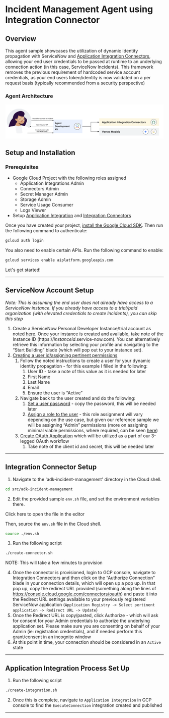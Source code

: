 # Incident Management Agent using Integration Connector

## Overview

This agent sample showcases the utilization of dynamic identity propagation with ServiceNow and [Application Integration Connectors](https://cloud.google.com/application-integration/docs/using-integration-connectors), allowing your end user credentials to be passed at runtime to an underlying connection action (in this case, ServiceNow Incidents). This framework removes the previous requirement of hardcoded service account credentials, as your end users token/identity is now validated on a per request basis (typically recommended from a security perspective)

### Agent Architecture

![architecture](https://github.com/GoogleCloudPlatform/application-integration-samples/blob/main/src/adk-incident-management/adk-incident-management-arch-flow.png?raw=true)

## Setup and Installation

### Prerequisites

- Google Cloud Project with the following roles assigned
  - Application Integrations Admin
  - Connectors Admin
  - Secret Manager Admin
  - Storage Admin
  - Service Usage Consumer
  - Logs Viewer
- Setup [Application Integration](https://cloud.google.com/application-integration/docs/setup-application-integration) and [Integration Connectors](https://cloud.google.com/integration-connectors/docs/setup-integration-connectors)

Once you have created your project, [install the Google Cloud SDK](https://cloud.google.com/sdk/docs/install). Then run the following command to authenticate:
```bash
gcloud auth login
```
You also need to enable certain APIs. Run the following command to enable:
```bash
gcloud services enable aiplatform.googleapis.com
```

Let's get started!

---

## ServiceNow Account Setup

*Note: This is assuming the end user does not already have access to a ServiceNow instance. If you already have access to a trial/paid organization (with elevated credentials to create Incidents), you can skip this step*

1. Create a ServiceNow Personal Developer Instance/trial account as noted [here](https://developer.servicenow.com/dev.do#!/learn/learning-plans/washingtondc/new_to_servicenow/app_store_learnv2_buildmyfirstapp_washingtondc_exercise_obtain_a_personal_developer_instance). Once your instance is created and available, take note of the Instance ID (https://*instanceid*.service-now.com). You can alternatively retrieve this information by selecting your profile and navigating to the “Start Building” blade (which will pop out to your instance set).
2. [Creating a user id/assigning pertinent permissions](https://www.servicenow.com/docs/bundle/zurich-platform-administration/page/administer/users-and-groups/task/t_CreateAUser.html)
   1. Follow the noted instructions to create a user for your dynamic identity propagation - for this example I filled in the following:
      1. User ID - take a note of this value as it is needed for later
      2. First Name
      3. Last Name
      4. Email
      5. Ensure the user is “Active”
   2. Navigate back to the user created and do the following:
      1. [Set a user password](https://www.servicenow.com/docs/bundle/yokohama-platform-security/page/integrate/authentication/task/reset-your-password.html) - copy the password, this will be needed later
      2. [Assign a role to the user](https://www.servicenow.com/docs/bundle/yokohama-platform-administration/page/administer/users-and-groups/task/t_AssignARoleToAUser.html) - this role assignment will vary depending on the use case, but given our reference sample we will be assigning “Admin” permissions (more on assigning minimal viable permissions, where required, can be seen [here](https://www.servicenow.com/docs/bundle/zurich-platform-administration/page/administer/roles/reference/r_BaseSystemRoles.html))
   3. [Create OAuth Application](https://www.servicenow.com/docs/bundle/xanadu-security-management/page/product/secops-integration-sir/secops-integration-splunk-addon/task/configure-application-registry-splunk.html) which will be utilized as a part of our 3-legged OAuth workflow
      1. Take note of the client id and secret, this will be needed later

---

## Integration Connector Setup

1. Navigate to the 'adk-incident-management' directory in the Cloud shell.
```sh
cd src/adk-incident-management
```
2. Edit the provided sample `env.sh` file, and set the environment variables there.

Click <walkthrough-editor-open-file filePath="src/adk-incident-management/env.sh">here</walkthrough-editor-open-file> to open the file in the editor

Then, source the `env.sh` file in the Cloud shell.

```sh
source ./env.sh
```
3. Run the following script
```sh
./create-connector.sh
```

NOTE: This will take a few minutes to provision

4. Once the connector is provisioned, login to GCP console, navigate to Integration Connectors and then click on the “Authorize Connection” blade in your connection details, which will open up a pop up. In that pop up, copy the redirect URL provided (something along the lines of https://console.cloud.google.com/connectors/oauth) and paste it into the Redirect URL settings available to your previously registered ServiceNow application (`Application Registry -> Select pertinent application -> Redirect URL -> Update`)
5. Once the Redirect URL is copy/pasted, click Authorize - which will ask for consent for your Admin credentials to authorize the underlying application set. Please make sure you are consenting on behalf of your Admin (ie: registration credentials), and if needed perform this grant/consent in an incognito window
6. At this point in time, your connection should be considered in an `Active` state
   
---

## Application Integration Process Set Up

1. Run the following script 
```sh
./create-integration.sh
```
2. Once this is complete, navigate to `Application Integration` in GCP console to find the `ExecuteConnection` integration created and published

---